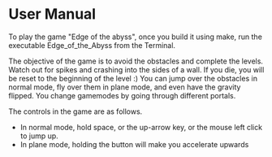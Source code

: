 # User Manual

To play the game "Edge of the abyss", once you build it using make, run the executable Edge_of_the_Abyss from the Terminal.

The objective of the game is to avoid the obstacles and complete the levels. Watch out for spikes and crashing into the sides of a wall.  If you die, you will be reset to the beginning of the level :)
You can jump over the obstacles in normal mode, fly over them in plane mode, and even have the gravity flipped. You change gamemodes by going through different portals.

The controls in the game are as follows.
* In normal mode, hold space, or the up-arrow key, or the mouse left click to jump up.
* In plane mode, holding the button will make you accelerate upwards
